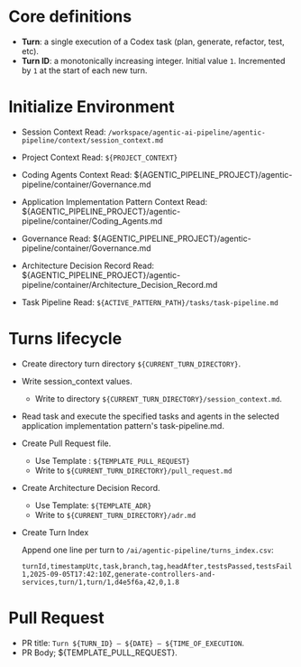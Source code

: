 # Core definitions

* **Turn**: a single execution of a Codex task (plan, generate, refactor, test, etc).
* **Turn ID**: a monotonically increasing integer. Initial value `1`. Incremented by `1` at the start of each new turn.

# Initialize Environment

- Session Context
  Read: `/workspace/agentic-ai-pipeline/agentic-pipeline/context/session_context.md`

- Project Context
  Read: `${PROJECT_CONTEXT}`

- Coding Agents Context
  Read: ${AGENTIC_PIPELINE_PROJECT}/agentic-pipeline/container/Governance.md

- Application Implementation Pattern Context
  Read: ${AGENTIC_PIPELINE_PROJECT}/agentic-pipeline/container/Coding_Agents.md

- Governance
  Read: ${AGENTIC_PIPELINE_PROJECT}/agentic-pipeline/container/Governance.md

- Architecture Decision Record
  Read: ${AGENTIC_PIPELINE_PROJECT}/agentic-pipeline/container/Architecture_Decision_Record.md

- Task Pipeline
  Read: `${ACTIVE_PATTERN_PATH}/tasks/task-pipeline.md`

# Turns lifecycle

- Create directory turn directory `${CURRENT_TURN_DIRECTORY}`.
- Write session_context values.
  - Write to directory `${CURRENT_TURN_DIRECTORY}/session_context.md`.
- Read task and execute the specified tasks and agents in the selected application implementation pattern's task-pipeline.md.
- Create Pull Request file.
  - Use Template : `${TEMPLATE_PULL_REQUEST}`
  - Write to `${CURRENT_TURN_DIRECTORY}/pull_request.md`
- Create Architecture Decision Record.
  - Use Template: `${TEMPLATE_ADR}`
  - Write to `${CURRENT_TURN_DIRECTORY}/adr.md`
- Create Turn Index

  Append one line per turn to `/ai/agentic-pipeline/turns_index.csv`:

  ```
  turnId,timestampUtc,task,branch,tag,headAfter,testsPassed,testsFailed,coverageDeltaPct
  1,2025-09-05T17:42:10Z,generate-controllers-and-services,turn/1,turn/1,d4e5f6a,42,0,1.8
  ```
  
# Pull Request

- PR title:  `Turn ${TURN_ID} – ${DATE} – ${TIME_OF_EXECUTION`.
- PR Body; ${TEMPLATE_PULL_REQUEST}.


